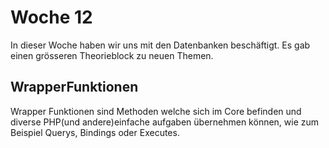 # Woche 12

In dieser Woche haben wir uns mit den Datenbanken beschäftigt. Es gab einen grösseren Theorieblock zu neuen Themen.

## WrapperFunktionen

Wrapper Funktionen sind Methoden welche sich im Core befinden und diverse PHP(und andere)einfache aufgaben übernehmen können, wie zum Beispiel Querys, Bindings oder Executes.
